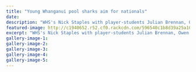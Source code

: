 ```yaml
---
title: "Young Whanganui pool sharks aim for nationals"
date: 
description: "WHS's Nick Staples with player-students Julian Brennan, Owen Parkinson and coach Graeme Couper will be testing their mettle on the green baize of the pool tables in Christchurch this September..."
featured-image: http://c1940652.r52.cf0.rackcdn.com/596540c1b8d39a25a100005c/Nick-Staples--Julian-Brennan-11-july.jpg
excerpt: "WHS's Nick Staples with player-students Julian Brennan, Owen Parkinson and coach Graeme Couper will be testing their mettle on the green baize of the pool tables in Christchurch this September in pursuit of a national title."
gallery-image-1: 
gallery-image-2: 
gallery-image-3: 
gallery-image-4: 
gallery-image-5: 
---
```

